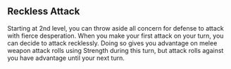 ## Reckless Attack
Starting at 2nd level, you can throw aside all concern for defense to attack with fierce desperation.
When you make your first attack on your turn, you can decide to attack recklessly.
Doing so gives you advantage on melee weapon attack rolls using Strength during this turn, but attack rolls against you have advantage until your next turn.

<!--

-<< CHANGES >>-
- none

-<< TODO >>-
- none

-<< COMMENTARY >>-
- none

-->
